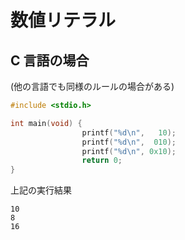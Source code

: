 # 数値リテラル

## C 言語の場合

(他の言語でも同様のルールの場合がある)

```c
#include <stdio.h>

int main(void) {
				printf("%d\n",   10);
				printf("%d\n",  010);
				printf("%d\n", 0x10);
				return 0;
}

```

上記の実行結果

```
10
8
16
```
